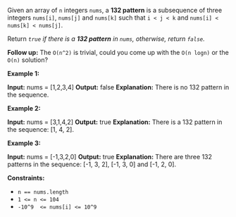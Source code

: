 
Given an array of  `n`  integers  `nums`, a  **132 pattern**  is a subsequence of three integers  `nums[i]`,  `nums[j]`  and  `nums[k]`  such that  `i < j < k`  and  `nums[i] < nums[k] < nums[j]`.

Return  _`true`  if there is a  **132 pattern**  in  `nums`, otherwise, return  `false`._

**Follow up:** The  `O(n^2)`  is trivial, could you come up with the  `O(n logn)`  or the  `O(n)`  solution?

**Example 1:**

**Input:** nums = [1,2,3,4]
**Output:** false
**Explanation:** There is no 132 pattern in the sequence.

**Example 2:**

**Input:** nums = [3,1,4,2]
**Output:** true
**Explanation:** There is a 132 pattern in the sequence: [1, 4, 2].

**Example 3:**

**Input:** nums = [-1,3,2,0]
**Output:** true
**Explanation:** There are three 132 patterns in the sequence: [-1, 3, 2], [-1, 3, 0] and [-1, 2, 0].

**Constraints:**

-   `n == nums.length`
-   `1 <= n <= 104`
-   `-10^9  <= nums[i] <= 10^9`
